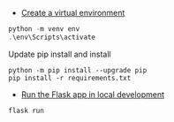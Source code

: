 - [Create a virtual environment](#create-a-virtual-environment)

```Powershell
python -m venv env
.\env\Scripts\activate
```

Update pip install and install
```
python -m pip install --upgrade pip
pip install -r requirements.txt
```

- [Run the Flask app in local development](#run-locally)

```Poweershell
flask run
```
